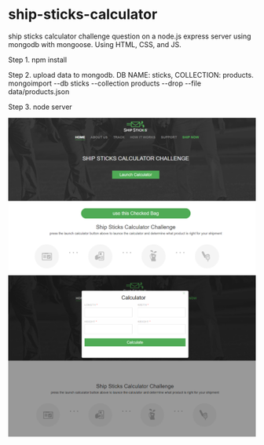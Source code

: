 # ship-sticks-calculator
ship sticks calculator challenge question on a node.js express server using mongodb with mongoose. Using HTML, CSS, and JS.

Step 1. npm install

Step 2. upload data to mongodb. DB NAME: sticks, COLLECTION: products. mongoimport --db sticks --collection products --drop --file data/products.json

Step 3. node server

![Alt text](screenshot1.png)
![Alt text](screenshot2.png)

